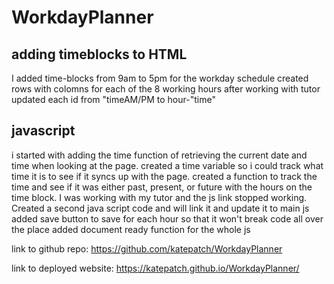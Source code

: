 # WorkdayPlanner

## adding timeblocks to HTML

I added time-blocks from 9am to 5pm for the workday schedule
created rows with colomns for each of the 8 working hours
after working with tutor updated each id from "timeAM/PM to hour-"time"

## javascript

i started with adding the time function of retrieving the current date and time when looking at the page.
created a time variable so i could track what time it is to see if it syncs up with the page.
created a function to track the time and see if it was either past, present, or future with the hours on the time block.
I was working with my tutor and the js link stopped working.  Created a second java script code and will link it and update it to main js
added save button to save for each hour so that it won't break code all over the place
added document ready function for the whole js

link to github repo: <https://github.com/katepatch/WorkdayPlanner>

link to deployed website: <https://katepatch.github.io/WorkdayPlanner/>

